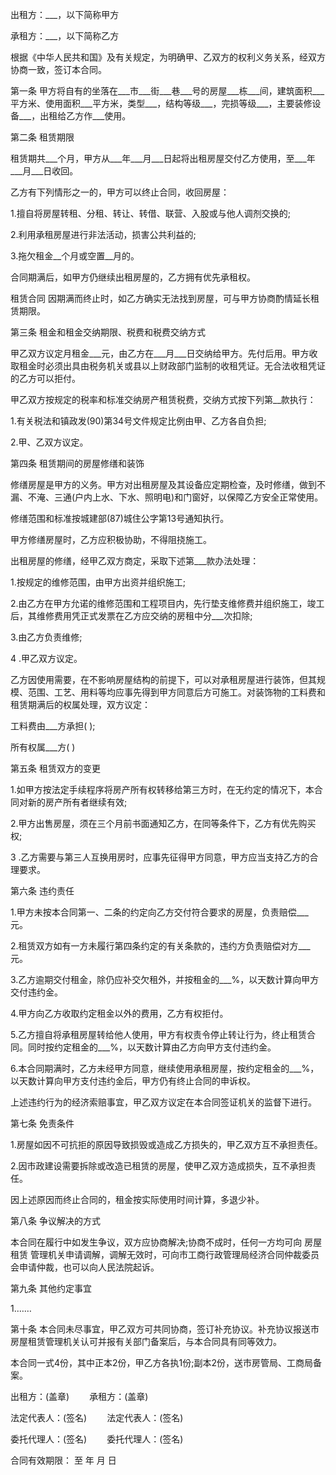 
 


出租方：___，以下简称甲方


承租方：___，以下简称乙方


根据《中华人民共和国》及有关规定，为明确甲、乙双方的权利义务关系，经双方协商一致，签订本合同。


第一条 甲方将自有的坐落在___市___街___巷___号的房屋___栋___间，建筑面积___平方米、使用面积___平方米，类型___，结构等级___，完损等级___，主要装修设备___，出租给乙方作___使用。


第二条 租赁期限


租赁期共___个月，甲方从___年___月___日起将出租房屋交付乙方使用，至___年___月___日收回。


乙方有下列情形之一的，甲方可以终止合同，收回房屋：


1.擅自将房屋转租、分租、转让、转借、联营、入股或与他人调剂交换的;


2.利用承租房屋进行非法活动，损害公共利益的;


3.拖欠租金__个月或空置__月的。


合同期满后，如甲方仍继续出租房屋的，乙方拥有优先承租权。



租赁合同
因期满而终止时，如乙方确实无法找到房屋，可与甲方协商酌情延长租赁期限。


第三条 租金和租金交纳期限、税费和税费交纳方式


甲乙双方议定月租金___元，由乙方在___月___日交纳给甲方。先付后用。甲方收取租金时必须出具由税务机关或县以上财政部门监制的收租凭证。无合法收租凭证的乙方可以拒付。


甲乙双方按规定的税率和标准交纳房产租赁税费，交纳方式按下列第__款执行：


1.有关税法和镇政发(90)第34号文件规定比例由甲、乙方各自负担;


2.甲、乙双方议定。


第四条 租赁期间的房屋修缮和装饰


修缮房屋是甲方的义务。甲方对出租房屋及其设备应定期检查，及时修缮，做到不漏、不淹、三通(户内上水、下水、照明电)和门窗好，以保障乙方安全正常使用。


修缮范围和标准按城建部(87)城住公字第13号通知执行。


甲方修缮房屋时，乙方应积极协助，不得阻挠施工。


出租房屋的修缮，经甲乙双方商定，采取下述第___款办法处理：


1.按规定的维修范围，由甲方出资并组织施工;


2.由乙方在甲方允诺的维修范围和工程项目内，先行垫支维修费并组织施工，竣工后，其维修费用凭正式发票在乙方应交纳的房租中分___次扣除;


3.由乙方负责维修;


4 .甲乙双方议定。


乙方因使用需要，在不影响房屋结构的前提下，可以对承租房屋进行装饰，但其规模、范围、工艺、用料等均应事先得到甲方同意后方可施工。对装饰物的工料费和租赁期满后的权属处理，双方议定：


工料费由___方承担( );


所有权属___方( )


第五条 租赁双方的变更


1.如甲方按法定手续程序将房产所有权转移给第三方时，在无约定的情况下，本合同对新的房产所有者继续有效;


2.甲方出售房屋，须在三个月前书面通知乙方，在同等条件下，乙方有优先购买权;


3 .乙方需要与第三人互换用房时，应事先征得甲方同意，甲方应当支持乙方的合理要求。


第六条 违约责任


1.甲方未按本合同第一、二条的约定向乙方交付符合要求的房屋，负责赔偿___元。


2.租赁双方如有一方未履行第四条约定的有关条款的，违约方负责赔偿对方___元。


3.乙方逾期交付租金，除仍应补交欠租外，并按租金的___%，以天数计算向甲方交付违约金。


4.甲方向乙方收取约定租金以外的费用，乙方有权拒付。


5.乙方擅自将承租房屋转给他人使用，甲方有权责令停止转让行为，终止租赁合同。同时按约定租金的___%，以天数计算由乙方向甲方支付违约金。


6.本合同期满时，乙方未经甲方同意，继续使用承租房屋，按约定租金的___%，以天数计算向甲方支付违约金后，甲方仍有终止合同的申诉权。


上述违约行为的经济索赔事宜，甲乙双方议定在本合同签证机关的监督下进行。


第七条 免责条件


1.房屋如因不可抗拒的原因导致损毁或造成乙方损失的，甲乙双方互不承担责任。


2.因市政建设需要拆除或改造已租赁的房屋，使甲乙双方造成损失，互不承担责任。


因上述原因而终止合同的，租金按实际使用时间计算，多退少补。


第八条 争议解决的方式


本合同在履行中如发生争议，双方应协商解决;协商不成时，任何一方均可向
房屋租赁
管理机关申请调解，调解无效时，可向市工商行政管理局经济合同仲裁委员会申请仲裁，也可以向人民法院起诉。


第九条 其他约定事宜


1.……


第十条 本合同未尽事宜，甲乙双方可共同协商，签订补充协议。补充协议报送市房屋租赁管理机关认可并报有关部门备案后，与本合同具有同等效力。


本合同一式4份，其中正本2份，甲乙方各执1份;副本2份，送市房管局、工商局备案。


出租方：(盖章)　　        承租方：(盖章)


法定代表人：(签名)　　 法定代表人：(签名)


委托代理人：(签名) 　　委托代理人：(签名)


合同有效期限： 至 年 月 日
 


 

 
 
 
 
 
  


  
 

  


  


  
 
 
 
 

